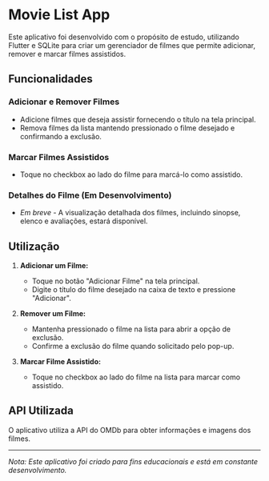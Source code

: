 # Movie List App

Este aplicativo foi desenvolvido com o propósito de estudo, utilizando Flutter e SQLite para criar um gerenciador de filmes que permite adicionar, remover e marcar filmes assistidos.

## Funcionalidades

### Adicionar e Remover Filmes

- Adicione filmes que deseja assistir fornecendo o título na tela principal.
- Remova filmes da lista mantendo pressionado o filme desejado e confirmando a exclusão.

### Marcar Filmes Assistidos

- Toque no checkbox ao lado do filme para marcá-lo como assistido.

### Detalhes do Filme (Em Desenvolvimento)

- *Em breve* - A visualização detalhada dos filmes, incluindo sinopse, elenco e avaliações, estará disponível.

## Utilização

1. **Adicionar um Filme:**
   - Toque no botão "Adicionar Filme" na tela principal.
   - Digite o título do filme desejado na caixa de texto e pressione "Adicionar".

2. **Remover um Filme:**
   - Mantenha pressionado o filme na lista para abrir a opção de exclusão.
   - Confirme a exclusão do filme quando solicitado pelo pop-up.

3. **Marcar Filme Assistido:**
   - Toque no checkbox ao lado do filme na lista para marcar como assistido.

## API Utilizada

O aplicativo utiliza a API do OMDb para obter informações e imagens dos filmes.

---

*Nota: Este aplicativo foi criado para fins educacionais e está em constante desenvolvimento.*
